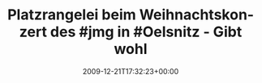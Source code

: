 ---
retweeted: false
source: <a href="http://www.swift-app.com/" rel="nofollow">Swift</a>
entities:
  hashtags:
  - text: jmg
    indices:
    - '41'
    - '45'
  - text: Oelsnitz
    indices:
    - '49'
    - '58'
  symbols: []
  user_mentions: []
  urls: []
display_text_range:
- '0'
- '85'
favorite_count: '0'
id_str: '6899690403'
truncated: false
retweet_count: '0'
id: '6899690403'
created_at: Mon Dec 21 17:32:23 +0000 2009
favorited: false
full_text: 'Platzrangelei beim Weihnachtskonzert des #jmg in #Oelsnitz - Gibt wohl
  gleich Kloppe.'
lang: de
tags:
- jmg
- Oelsnitz
- pesos/twitter
date: '2009-12-21T17:32:23+00:00'
src: https://twitter.com/bascht/status/6899690403
original_url: https://twitter.com/bascht/status/6899690403
type: twitter_tweet
text: 'Platzrangelei beim Weihnachtskonzert des #jmg in #Oelsnitz - Gibt wohl gleich
  Kloppe.'
title: 'Platzrangelei beim Weihnachtskonzert des #jmg in #Oelsnitz - Gibt wohl '

---